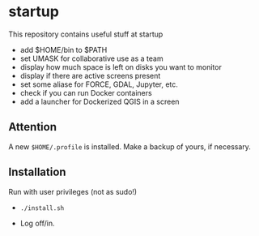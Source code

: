 # startup

This repository contains useful stuff at startup

- add $HOME/bin to $PATH
- set UMASK for collaborative use as a team
- display how much space is left on disks you want to monitor
- display if there are active screens present
- set some aliase for FORCE, GDAL, Jupyter, etc.
- check if you can run Docker containers
- add a launcher for Dockerized QGIS in a screen


## Attention

A new `$HOME/.profile` is installed. Make a backup of yours, if necessary.


## Installation

Run with user privileges (not as sudo!)

- `./install.sh`

- Log off/in.
